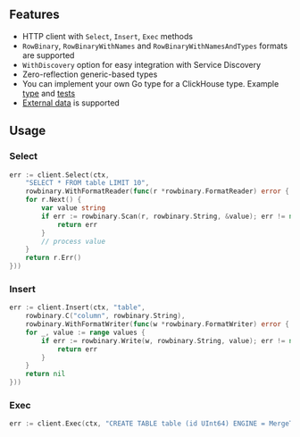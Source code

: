 ## Features
* HTTP client with `Select`, `Insert`, `Exec` methods
* `RowBinary`, `RowBinaryWithNames` and `RowBinaryWithNamesAndTypes` formats are supported
* `WithDiscovery` option for easy integration with Service Discovery
* Zero-reflection generic-based types
* You can implement your own Go type for a ClickHouse type. Example [type](./example/struct_tuple.go) and [tests](./example/struct_tuple_test.go)
* [External data](https://clickhouse.com/docs/engines/table-engines/special/external-data) is supported

## Usage

### Select
```go
err := client.Select(ctx,
    "SELECT * FROM table LIMIT 10",
    rowbinary.WithFormatReader(func(r *rowbinary.FormatReader) error {
    for r.Next() {
        var value string
        if err := rowbinary.Scan(r, rowbinary.String, &value); err != nil {
            return err
        }
        // process value
    }
    return r.Err()
}))
```

### Insert
```go
err := client.Insert(ctx, "table",
    rowbinary.C("column", rowbinary.String),
    rowbinary.WithFormatWriter(func(w *rowbinary.FormatWriter) error {
    for _, value := range values {
        if err := rowbinary.Write(w, rowbinary.String, value); err != nil {
            return err
        }
    }
    return nil
}))
```

### Exec
```go
err := client.Exec(ctx, "CREATE TABLE table (id UInt64) ENGINE = MergeTree() ORDER BY id")
```
